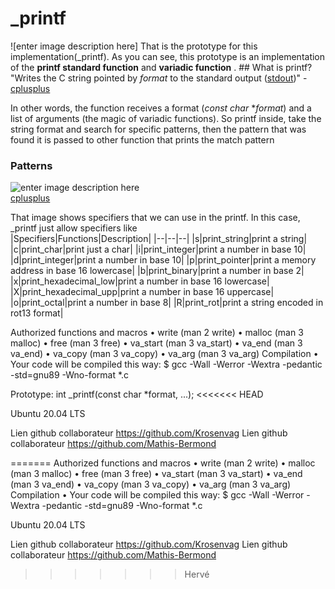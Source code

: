 # _printf  
![enter image description here] 
That is the prototype for this implementation(_printf). As you can see, this prototype is an implementation of the **printf standard function** and **variadic function** .  ## What is printf? "Writes the C string pointed by _format_ to the standard output ([stdout](http://www.cplusplus.com/stdout))" - [cplusplus](http://www.cplusplus.com/reference/cstdio/printf/) 

In other words, the function receives a format (*const char* **format*) and a list of arguments (the magic of variadic functions). So printf inside, take the string format and search for specific patterns, then the pattern that was found it is passed to other function that prints the match pattern  

### Patterns 

![enter image description here](https://i.imgur.com/vmU0FhC.png) 	
 [cplusplus](http://www.cplusplus.com/reference/cstdio/printf)  

That image shows specifiers that we can use in the printf.  In this case, _printf just allow specifiers like   
|Specifiers|Functions|Description| 
|--|--|--|
|s|print_string|print a string| 
|c|print_char|print just a char| 
|i|print_integer|print a number in base 10|
|d|print_integer|print a number in base 10|
|p|print_pointer|print a memory address in base 16 lowercase| 
|b|print_binary|print a number in base 2|
|x|print_hexadecimal_low|print a number in base 16 lowercase| 
|X|print_hexadecimal_upp|print a number in base 16 uppercase|
|o|print_octal|print a number in base 8| 
|R|print_rot|print a string encoded in rot13 format| 

Authorized functions and macros
•	write (man 2 write)
•	malloc (man 3 malloc)
•	free (man 3 free)
•	va_start (man 3 va_start)
•	va_end (man 3 va_end)
•	va_copy (man 3 va_copy)
•	va_arg (man 3 va_arg)
Compilation
•	Your code will be compiled this way:
$ gcc -Wall -Werror -Wextra -pedantic -std=gnu89 -Wno-format *.c

Prototype: 
int _printf(const char *format, ...);
<<<<<<< HEAD

Ubuntu 20.04 LTS

Lien github collaborateur https://github.com/Krosenvag
Lien github collaborateur https://github.com/Mathis-Bermond

=======
Authorized functions and macros • write (man 2 write) • malloc (man 3 malloc) • free (man 3 free) • va_start (man 3 va_start) • va_end (man 3 va_end) • va_copy (man 3 va_copy) • va_arg (man 3 va_arg) Compilation • Your code will be compiled this way: $ gcc -Wall -Werror -Wextra -pedantic -std=gnu89 -Wno-format *.c

Ubuntu 20.04 LTS

Lien github collaborateur https://github.com/Krosenvag Lien github collaborateur https://github.com/Mathis-Bermond
>>>>>>> Hervé
